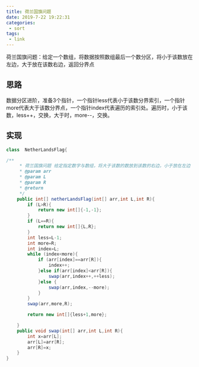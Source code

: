 ```yaml
---
title: 荷兰国旗问题
date: 2019-7-22 19:22:31
categories:
 - sort
tags:
 - link
---
```

荷兰国旗问题：给定一个数组，将数据按照数组最后一个数分区，将小于该数放在左边，大于放在该数右边，返回分界点

## 思路

​	数据分区进阶，准备3个指针，一个指针less代表小于该数分界索引，一个指针more代表大于该数分界点，一个指针index代表遍历的索引处。遍历时，小于该数，less++，交换，大于时，more--，交换。

## 实现

```java
class  NetherLandsFlag{

/**
     * 荷兰国旗问题 给定指定数字与数组，将大于该数的数放到该数的右边，小于放在左边
     * @param arr
     * @param L
     * @param R
     * @return
     */
    public int[] netherLandsFlag(int[] arr,int L,int R){
        if (L>R){
            return new int[]{-1,-1};
        }
        if (L==R){
            return new int[]{L,R};
        }
        int less=L-1;
        int more=R;
        int index=L;
        while (index<more){
            if (arr[index]==arr[R]){
                index++;
            }else if(arr[index]<arr[R]){
                swap(arr,index++,++less);
            }else {
                swap(arr,index,--more);
            }
        }
        swap(arr,more,R);

        return new int[]{less+1,more};

    }
    public void swap(int[] arr,int L,int R){
        int x=arr[L];
        arr[L]=arr[R];
        arr[R]=x;
    }
}
```










